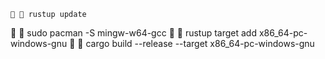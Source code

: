    
   
   
   
   
   
      rustup update
    sudo pacman -S mingw-w64-gcc 
      rustup target add x86_64-pc-windows-gnu 
        cargo build --release --target  x86_64-pc-windows-gnu 